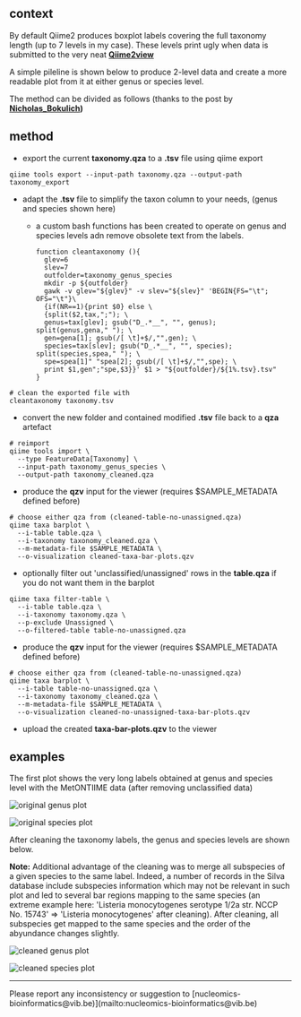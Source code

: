## context

By default Qiime2 produces boxplot labels covering the full taxonomy length (up to 7 levels in my case). These levels print ugly when data is submitted to the very neat **[Qiime2view](https://view.qiime2.org/)**

A simple pileline is shown below to produce 2-level data and create a more readable plot from it at either genus or species level.

The method can be divided as follows (thanks to the post by **[Nicholas_Bokulich](https://forum.qiime2.org/t/command-or-tool-to-shorten-the-very-long-labels-in-viewer-from-taxa-bar-plots-qzv/12023/3))**

## method

* export the current **taxonomy.qza** to a **.tsv** file using qiime export

```
qiime tools export --input-path taxonomy.qza --output-path taxonomy_export
```

* adapt the **.tsv** file to simplify the taxon column to your needs, (genus and species shown here)
  - a custom bash functions has been created to operate on genus and species levels adn remove obsolete text from the labels.

    ```
    function cleantaxonomy (){
      glev=6
      slev=7
      outfolder=taxonomy_genus_species
      mkdir -p ${outfolder}
      gawk -v glev="${glev}" -v slev="${slev}" 'BEGIN{FS="\t"; OFS="\t"}\
      {if(NR==1){print $0} else \
      {split($2,tax,";"); \
      genus=tax[glev]; gsub("D_.*__", "", genus); split(genus,gena," "); \
      gen=gena[1]; gsub(/[ \t]+$/,"",gen); \
      species=tax[slev]; gsub("D_.*__", "", species); split(species,spea," "); \
      spe=spea[1]" "spea[2]; gsub(/[ \t]+$/,"",spe); \
      print $1,gen";"spe,$3}}' $1 > "${outfolder}/${1%.tsv}.tsv"
    }
    ```

```
# clean the exported file with
cleantaxonomy taxonomy.tsv
```

* convert the new folder and contained modified **.tsv** file back to a **qza** artefact

```
# reimport
qiime tools import \
  --type FeatureData[Taxonomy] \
  --input-path taxonomy_genus_species \
  --output-path taxonomy_cleaned.qza
```

* produce the **qzv** input for the viewer (requires $SAMPLE_METADATA defined before)

```
# choose either qza from (cleaned-table-no-unassigned.qza)
qiime taxa barplot \
  --i-table table.qza \
  --i-taxonomy taxonomy_cleaned.qza \
  --m-metadata-file $SAMPLE_METADATA \
  --o-visualization cleaned-taxa-bar-plots.qzv
```

* optionally filter out 'unclassified/unassigned' rows in the **table.qza** if you do not want them in the barplot

```
qiime taxa filter-table \
  --i-table table.qza \
  --i-taxonomy taxonomy.qza \
  --p-exclude Unassigned \
  --o-filtered-table table-no-unassigned.qza
```

* produce the **qzv** input for the viewer (requires $SAMPLE_METADATA defined before)

```
# choose either qza from (cleaned-table-no-unassigned.qza)
qiime taxa barplot \
  --i-table table-no-unassigned.qza \
  --i-taxonomy taxonomy_cleaned.qza \
  --m-metadata-file $SAMPLE_METADATA \
  --o-visualization cleaned-no-unassigned-taxa-bar-plots.qzv
```
* upload the created **taxa-bar-plots.qzv** to the viewer

## examples

The first plot shows the very long labels obtained at genus and species level with the MetONTIIME data (after removing unclassified data)

![original genus plot](pictures/silva_original_genus_taxa_plot.png)

![original species plot](pictures/silva_original_species_taxa_plot.png)

After cleaning the taxonomy labels, the genus and species levels are shown below. 

**Note:** Additional advantage of the cleaning was to merge all subspecies of a given species to the same label. Indeed, a number of records in the Silva database include subspecies information which may not be relevant in such plot and led to several bar regions mapping to the same species (an extreme example here: 'Listeria monocytogenes serotype 1/2a str. NCCP No. 15743' => 'Listeria monocytogenes' after cleaning). After cleaning, all subspecies get mapped to the same species and the order of the abyundance changes slightly.

![cleaned genus plot](pictures/silva_cleaned_genus_taxa_plot.png)

![cleaned species plot](pictures/silva_cleaned_species_taxa_plot.png)

<HR>
Please report any inconsistency or suggestion to [nucleomics-bioinformatics@vib.be)](mailto:nucleomics-bioinformatics@vib.be)
